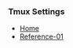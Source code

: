 ### Tmux Settings
- [Home](https://tmux.github.io/)
- [Reference-01](http://www.hamvocke.com/blog/a-guide-to-customizing-your-tmux-conf/)
